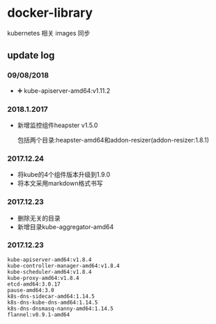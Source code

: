 # docker-library

kubernetes 相关 images 同步

## update log

### 09/08/2018

- ➕ kube-apiserver-amd64:v1.11.2



### 2018.1.2017

* 新增监控组件heapster v1.5.0
	
	包括两个目录:heapster-amd64和addon-resizer(addon-resizer:1.8.1)

### 2017.12.24
* 将kube的4个组件版本升级到1.9.0
* 将本文采用markdown格式书写
	
### 2017.12.23
* 删除无关的目录
* 新增目录kube-aggregator-amd64
	  
### 2017.12.23

	kube-apiserver-amd64:v1.8.4
	kube-controller-manager-amd64:v1.8.4
	kube-scheduler-amd64:v1.8.4
	kube-proxy-amd64:v1.8.4
	etcd-amd64:3.0.17
	pause-amd64:3.0
	k8s-dns-sidecar-amd64:1.14.5
	k8s-dns-kube-dns-amd64:1.14.5
	k8s-dns-dnsmasq-nanny-amd64:1.14.5
	flannel:v0.9.1-amd64
